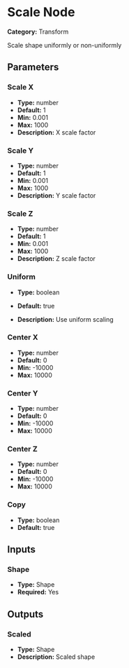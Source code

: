 
# Scale Node

**Category:** Transform

Scale shape uniformly or non-uniformly

## Parameters


### Scale X
- **Type:** number
- **Default:** 1
- **Min:** 0.001
- **Max:** 1000
- **Description:** X scale factor


### Scale Y
- **Type:** number
- **Default:** 1
- **Min:** 0.001
- **Max:** 1000
- **Description:** Y scale factor


### Scale Z
- **Type:** number
- **Default:** 1
- **Min:** 0.001
- **Max:** 1000
- **Description:** Z scale factor


### Uniform
- **Type:** boolean
- **Default:** true


- **Description:** Use uniform scaling


### Center X
- **Type:** number
- **Default:** 0
- **Min:** -10000
- **Max:** 10000



### Center Y
- **Type:** number
- **Default:** 0
- **Min:** -10000
- **Max:** 10000



### Center Z
- **Type:** number
- **Default:** 0
- **Min:** -10000
- **Max:** 10000



### Copy
- **Type:** boolean
- **Default:** true





## Inputs


### Shape
- **Type:** Shape
- **Required:** Yes



## Outputs


### Scaled
- **Type:** Shape
- **Description:** Scaled shape



